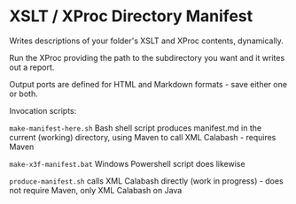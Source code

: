 # XSLT / XProc Directory Manifest

Writes descriptions of your folder's XSLT and XProc contents, dynamically.

Run the XProc providing the path to the subdirectory you want and it writes out a report.

Output ports are defined for HTML and Markdown formats - save either one or both.

Invocation scripts:

`make-manifest-here.sh` Bash shell script produces manifest.md in the current (working) directory, using Maven to call XML Calabash - requires Maven

`make-x3f-manifest.bat` Windows Powershell script does likewise

`produce-manifest.sh` calls XML Calabash directly (work in progress) - does not require Maven, only XML Calabash on Java
